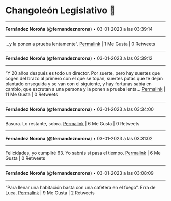 # Changoleón Legislativo 🙈
*****
**Fernández Noroña** (**@fernandeznorona**) • 03-01-2023 a las 03:39:14
*****
…y la ponen a prueba lentamente”.
[Permalink](https://twitter.com/fernandeznorona/status/1610239357868453890) | 1 Me Gusta | 0 Retweets
*****
**Fernández Noroña** (**@fernandeznorona**) • 03-01-2023 a las 03:39:12
*****
“Y 20 años después es todo un director. Por suerte, pero hay suertes que cogen del brazo al primero con el que se topan, suertes putas que te dejan plantado enseguida y se van con el siguiente, y hay fortunas sabia en cambio, que escrutan a una persona y la ponen a prueba lenta…
[Permalink](https://twitter.com/fernandeznorona/status/1610239349865734144) | 11 Me Gusta | 0 Retweets
*****
**Fernández Noroña** (**@fernandeznorona**) • 03-01-2023 a las 03:34:00
*****
Basura. Lo restante, sobra.
[Permalink](https://twitter.com/fernandeznorona/status/1610238039808413696) | 6 Me Gusta | 0 Retweets
*****
**Fernández Noroña** (**@fernandeznorona**) • 03-01-2023 a las 03:31:02
*****
Felicidades, yo cumpliré 63. Yo sabrás si pasa el tiempo.
[Permalink](https://twitter.com/fernandeznorona/status/1610237294589480961) | 6 Me Gusta | 0 Retweets
*****
**Fernández Noroña** (**@fernandeznorona**) • 03-01-2023 a las 03:08:09
*****
“Para llenar una habitación basta con una cafetera en el fuego”. Erra de Luca.
[Permalink](https://twitter.com/fernandeznorona/status/1610231535180849158) | 9 Me Gusta | 2 Retweets